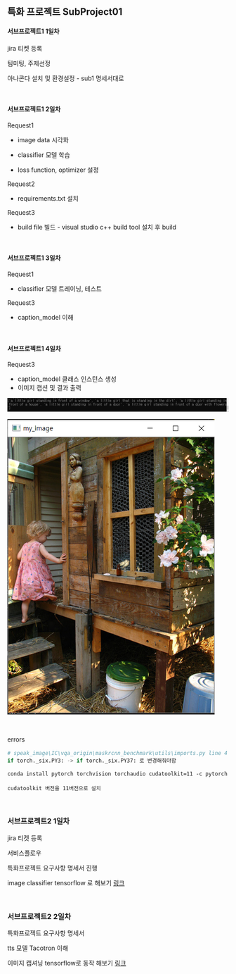 

## 특화 프로젝트 SubProject01

#### 서브프로젝트1 1일차

jira 티켓 등록

팀미팅, 주제선정

아나콘다 설치 및 환경설정 - sub1 명세서대로

<br>

#### 서브프로젝트1 2일차

Request1 

- image data  시각화

- classifier 모델 학습
- loss function, optimizer 설정 

Request2

- requirements.txt 설치

Request3

- build file 빌드 - visual studio c++ build tool 설치 후  build

<br>

#### 서브프로젝트1 3일차

Request1

- classifier 모델 트레이닝, 테스트

Request3

- caption_model 이해

<br>

#### 서브프로젝트1 4일차

Request3

- caption_model 클래스 인스턴스 생성
- 이미지 캡션 및 결과 출력

![캡처](readme.assets/캡처.PNG)

![캡처2](readme.assets/캡처2.PNG)

<br>

errors

```python
# speak_image\IC\vqa_origin\maskrcnn_benchmark\utils\imports.py line 4
if torch._six.PY3: -> if torch._six.PY37: 로 변경해줘야함
```



```
conda install pytorch torchvision torchaudio cudatoolkit=11 -c pytorch

cudatoolkit 버전을 11버전으로 설치
```

<br>

### 서브프로젝트2 1일차

jira 티켓 등록

서비스플로우

특화프로젝트 요구사항 명세서 진행

image classifier tensorflow 로 해보기 [링크](classifier_example_skeleton_by_tf.ipynb)

<br>

### 서브프로젝트2 2일차

특화프로젝트 요구사항 명세서

tts 모델 Tacotron 이해

이미지 캡셔닝 tensorflow로 동작 해보기 [링크](image_captioning_tutorial.ipynb)





